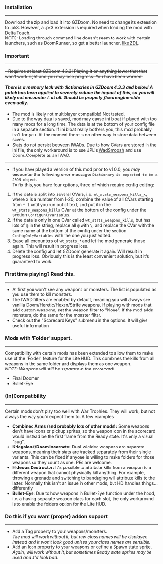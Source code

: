 ### Installation
---
Download the zip and load it into GZDoom. No need to change its extension to .pk3. However, a .pk3 extension is required when loading the mod with Delta Touch.  
NOTE: Loading through command line doesn't seem to work with certain launchers, such as DoomRunner, so get a better launcher, [like ZDL](https://github.com/lcferrum/qzdl/releases).

### Important
---
~~- Requires at least GZDoom 4.3.3! Playing it on anything lower that that won't work right and you may lose progress. You have been warned.~~
#### *There is a memory leak with dictionaries in GZDoom 4.3.3 and below! A patch has been applied to severely reduce the impact of this, so you will likely not encounter it at all. Should be properly fixed engine-side eventually.*
- The mod is likely not multiplayer compatible! Not tested.
- Due to the way data is saved, mod may cause ini bloat if played with too many mods for a long time. The data is at the bottom of your config file in a separate section. If ini bloat really bothers you, this mod probably isn't for you. At the moment there is no other way to store data between saves.
- Stats do not persist between IWADs. Due to how CVars are stored in the ini file, the only workaround is to use JPL's [WadSmoosh](https://forum.zdoom.org/viewtopic.php?f=232&t=52757) and use Doom_Complete as an IWAD.
---
- If you have played a version of this mod prior to v1.0.0, you *may* encounter the following error message: `Dictionary is expected to be a JSON object`.  
To fix this, you have four options, three of which require config editing:
1. If the data is split into several CVars, i.e. `wt_stats_weapons_kills_x`, where x is a number from 1-20, combine the value of all CVars starting from `*_1` until you run out of text, and put it in the `wt_stats_weapons_kills` CVar at the bottom of the config under the section `ConfigOnlyVariables`.
2. If the data is only in one CVar called `wt_stats_weapons_kills`, but has lots of `@` in the string, replace all `@` with `\`, and replace the CVar with the same name at the bottom of the config under the section `ConfigOnlyVariables` with the one you just edited.
3. Erase all encounters of `wt_stats_*` and let the mod generate those again. This will result in progress loss.
4. Delete the config and let GZDoom generate it again. Will result in progress loss. Obviously this is the least convenient solution, but it's guaranteed to work.

### First time playing? Read this.
---
- At first you won't see any weapons or monsters. The list is populated as you use them to kill monsters.
- The IWAD filters are enabled by default, meaning you will always see vanilla Doom/Heretic/Hexen/Strife weapons. If playing with mods that add custom weapons, set the weapon filter to "None". If the mod adds monsters, do the same for the monster filter.
- Check out the "Scorecard Keys" submenu in the options. It will give useful information.

### Mods with 'Folder' support.
---
Compatibility with certain mods has been extended to allow them to make use of the 'Folder' feature for the Lite HUD. This combines the kills from all weapons in the same folder and displays them as one weapon.  
*NOTE: Weapons will still be separate in the scorecard!*
- Final Doomer
- Bullet-Eye

### (In)Compatibility
---
Certain mods don't play too well with War Trophies. They will work, but not always the way you'd expect them to. A few examples:
- **Combined Arms (and probably lots of other mods):** Some weapons don't have icons or pickup sprites, so the weapon icon in the scorecard would instead be the first frame from the Ready state. It's only a visual "bug".
- **Kriegsland/Doom Incarnate:** Dual-wielded weapons are separate weapons, meaning their stats are tracked separately from their single variants. This can be fixed if anyone is willing to make folders for those weapons so they count as one. PRs are welcome.
- **Hideous Destructor:** It's possible to attribute kills from a weapon to a different weapon that cannot physically kill anything. For example, throwing a grenade and switching to bandaging will attribute kills to the latter. Normally this isn't an issue in other mods, but HD handles things... differently.
- **Bullet-Eye**: Due to how weapons in Bullet-Eye function under the hood, i.e. a having separate weapon class for each slot, the only workaround is to enable the folders option for the Lite HUD.

### Do this if you want (proper) addon support
---
- Add a Tag property to your weapons/monsters.  
*The mod will work without it, but raw class names will be displayed instead and it won't look good unless your class names are sensible.*
- Add an Icon property to your weapons or define a Spawn state sprite.  
*Again, will work without it, but sometimes Ready state sprites may be used and it'd look bad.*